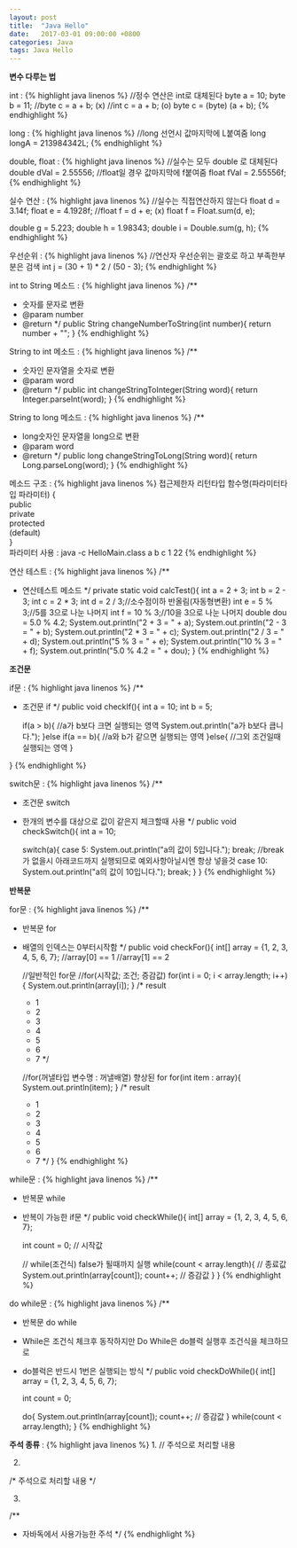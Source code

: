 ```yaml
---
layout: post
title:  "Java Hello"
date:   2017-03-01 09:00:00 +0800
categories: Java
tags: Java Hello
---
```

**변수 다루는 법**  

int :
{% highlight java linenos %}
//정수 연산은 int로 대체된다
byte a = 10;
byte b = 11;
//byte c = a + b; (x)
//int c = a + b; (o)
byte c = (byte) (a + b);
{% endhighlight %}


long :
{% highlight java linenos %}
//long 선언시 값마지막에 L붙여줌
long longA = 213984342L;
{% endhighlight %}


double, float :
{% highlight java linenos %}
//실수는 모두 double 로 대체된다
double dVal = 2.55556;
//float일 경우 값마지막에 f붙여줌
float fVal = 2.55556f;
{% endhighlight %}


실수 연산 :
{% highlight java linenos %}
//실수는 직접연산하지 않는다
float d = 3.14f;
float e = 4.1928f;
//float f = d + e;  (x)
float f = Float.sum(d, e);

double g = 5.223;
double h = 1.98343;
double i = Double.sum(g, h);
{% endhighlight %}


우선순위 :
{% highlight java linenos %}
//연산자 우선순위는 괄호로 하고 부족한부분은 검색
int j = (30 + 1) * 2 / (50 - 3);
{% endhighlight %}


int to String 메소드 :
{% highlight java linenos %}
/**
* 숫자를 문자로 변환
* @param number
* @return
*/
public String changeNumberToString(int number){
	return number + "";
}
{% endhighlight %}


String to int 메소드 :
{% highlight java linenos %}
/**
* 숫자인 문자열을 숫자로 변환
* @param word
* @return
*/
public int changeStringToInteger(String word){
	return Integer.parseInt(word);
}
{% endhighlight %}


String to long 메소드 :
{% highlight java linenos %}
/**
* long숫자인 문자열을 long으로 변환
* @param word
* @return
*/
public long changeStringToLong(String word){
	return Long.parseLong(word);
}
{% endhighlight %}


메소드 구조 :
{% highlight java linenos %}
접근제한자 리턴타입 함수명(파라미터타입 파라미터) {  
public  
private  
protected  
(default)  
}  
파라미터 사용 : java -c HelloMain.class a b c 1 22
{% endhighlight %}


연산 테스트 :
{% highlight java linenos %}
/**
* 연산테스트 메소드
*/
private static void calcTest(){
	int a = 2 + 3;
	int b = 2 - 3;
	int c = 2 * 3;
	int d = 2 / 3;//소수점이하 반올림(자동형변환)
	int e = 5 % 3;//5를 3으로 나눈 나머지
	int f = 10 % 3;//10을 3으로 나눈 나머지
	double dou = 5.0 % 4.2;
	System.out.println("2 + 3 = " + a);
	System.out.println("2 - 3 = " + b);
	System.out.println("2 * 3 = " + c);
	System.out.println("2 / 3 = " + d);
	System.out.println("5 % 3 = " + e);
	System.out.println("10 % 3 = " + f);
	System.out.println("5.0 % 4.2 = " + dou);
}
{% endhighlight %}


**조건문**  

if문 :
{% highlight java linenos %}
/**
 * 조건문 if
 */
public void checkIf(){
	int a = 10;
	int b = 5;

	if(a > b){
		//a가 b보다 크면 실행되는 영역
		System.out.println("a가 b보다 큽니다.");
	}else if(a == b){
		//a와 b가 같으면 실행되는 영역
	}else{
		//그외 조건일때 실행되는 영역
	}

}
{% endhighlight %}


switch문 :
{% highlight java linenos %}
/**
 * 조건문 switch
 * 한개의 변수를 대상으로 값이 같은지 체크할때 사용
 */
public void checkSwitch(){
	int a = 10;

	switch(a){
	case 5:
		System.out.println("a의 값이 5입니다.");
			break; //break가 없을시 아래코드까지 실행되므로 예외사항아닐시엔 항상 넣을것
	case 10:
		System.out.println("a의 값이 10입니다.");
		break;
	}
}
{% endhighlight %}


**반복문**  

for문 :
{% highlight java linenos %}
/**
 * 반복문 for
 * 배열의 인덱스는 0부터시작함
 */
public void checkFor(){
	int[] array = {1, 2, 3, 4, 5, 6, 7};
	//array[0] == 1
	//array[1] == 2

	//일반적인 for문
	//for(시작값; 조건; 증감값)
	for(int i = 0; i < array.length; i++){
		System.out.println(array[i]);
	}
	/* result
	 * 1
	 * 2
	 * 3
	 * 4
	 * 5
	 * 6
	 * 7
	 */

	//for(꺼낼타입 변수명 : 꺼낼배열)  향상된 for
	for(int item : array){
		System.out.println(item);
	}
	/* result
	 * 1
	 * 2
	 * 3
	 * 4
	 * 5
	 * 6
	 * 7
	 */
}
{% endhighlight %}


while문 :
{% highlight java linenos %}
/**
 * 반복문 while
 * 반복이 가능한 if문
 */
public void checkWhile(){
	int[] array = {1, 2, 3, 4, 5, 6, 7};

	int count = 0; // 시작값

	// while(조건식)  false가 될때까지 실행
	while(count < array.length){ // 종료값
		System.out.println(array[count]);
		count++; // 증감값
	}
}
{% endhighlight %}


do while문 :
{% highlight java linenos %}
/**
 * 반복문 do while
 * While은 조건식 체크후 동작하지만 Do While은 do블럭 실행후 조건식을 체크하므로
 * do블럭은 반드시 1번은 실행되는 방식
 */
public void checkDoWhile(){
	int[] array = {1, 2, 3, 4, 5, 6, 7};

	int count = 0;

	do{
		System.out.println(array[count]);
		count++; // 증감값
	}
	while(count < array.length);
}
{% endhighlight %}


**주석 종류** :
{% highlight java linenos %}
1.
  // 주석으로 처리할 내용

2.   
  /* 주석으로
      처리할
      내용   */

3.
  /**
  * 자바독에서 사용가능한 주석
  */
{% endhighlight %}